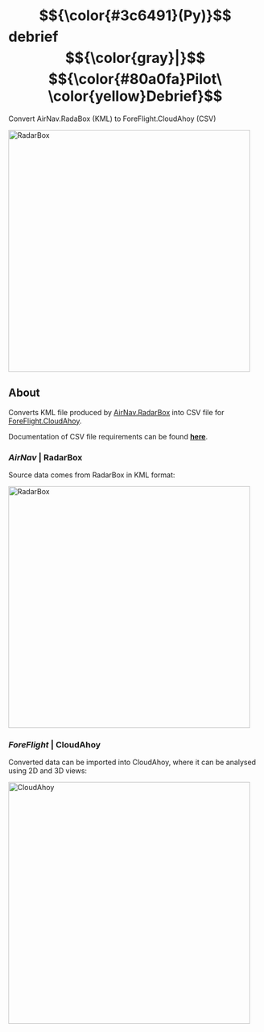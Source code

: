 # $${\color{#3c6491}(Py)}$$ debrief $${\color{gray}|}$$ $${\color{#80a0fa}Pilot\ \color{yellow}Debrief}$$
Convert AirNav.RadaBox (KML) to ForeFlight.CloudAhoy (CSV)

<img width="480" alt="RadarBox" src="https://github.com/user-attachments/assets/da6622f0-fc15-4a02-a90a-7e12812d67f9">

## About

Converts KML file produced by [AirNav.RadarBox](https://www.radarbox.com/) into
CSV file for [ForeFlight.CloudAhoy](https://www.cloudahoy.com/debrief/).

Documentation of CSV file requirements can be found **[here](https://support.foreflight.com/hc/en-us/articles/15694625194135-CloudAhoy-CSV-File-Format-Requirements)**.

### *AirNav* | RadarBox

Source data comes from RadarBox in KML format:

<img width="480" alt="RadarBox" src="https://github.com/user-attachments/assets/4e21279d-f3fb-4195-9627-e529b746addc">


### *ForeFlight* | CloudAhoy

Converted data can be imported into CloudAhoy, where it can be analysed using 2D and 3D views:

<img width="480" alt="CloudAhoy" src="https://github.com/user-attachments/assets/2cbde08d-e56f-42e3-9f2c-fe68d58b596b">

